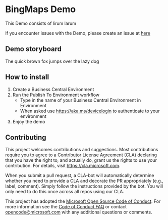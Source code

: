 # BingMaps Demo
This Demo consists of lirum larum

If you encounter issues with the Demo, please create an issue at [here](https://github.com/BusinessCentralDemos/BingMapsDemo/Issues)

## Demo storyboard
The quick brown fox jumps over the lazy dog

## How to install
1. Create a Business Central Environment
2. Run the Publish To Environment workflow
   - Type in the name of your Business Central Environment in Environment
   - When asked use https://aka.ms/devicelogin to authenticate to your environment
3. Enjoy the demo

## Contributing

This project welcomes contributions and suggestions.  Most contributions require you to agree to a
Contributor License Agreement (CLA) declaring that you have the right to, and actually do, grant us
the rights to use your contribution. For details, visit https://cla.microsoft.com.

When you submit a pull request, a CLA-bot will automatically determine whether you need to provide
a CLA and decorate the PR appropriately (e.g., label, comment). Simply follow the instructions
provided by the bot. You will only need to do this once across all repos using our CLA.

This project has adopted the [Microsoft Open Source Code of Conduct](https://opensource.microsoft.com/codeofconduct/).
For more information see the [Code of Conduct FAQ](https://opensource.microsoft.com/codeofconduct/faq/) or
contact [opencode@microsoft.com](mailto:opencode@microsoft.com) with any additional questions or comments.
